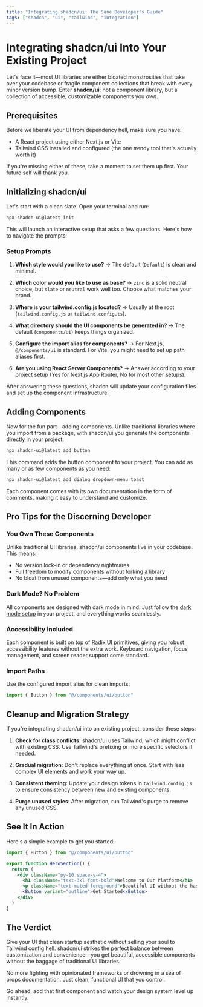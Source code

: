 ```yaml
---
title: "Integrating shadcn/ui: The Sane Developer's Guide"
tags: ["shadcn", "ui", "tailwind", "integration"]
---
```


# Integrating shadcn/ui Into Your Existing Project

Let's face it—most UI libraries are either bloated monstrosities that take over your codebase or fragile component collections that break with every minor version bump. Enter **shadcn/ui**: not a component library, but a collection of accessible, customizable components you *own*.

## Prerequisites

Before we liberate your UI from dependency hell, make sure you have:

- A React project using either Next.js or Vite
- Tailwind CSS installed and configured (the one trendy tool that's actually worth it)

If you're missing either of these, take a moment to set them up first. Your future self will thank you.

## Initializing shadcn/ui

Let's start with a clean slate. Open your terminal and run:

```bash
npx shadcn-ui@latest init
```

This will launch an interactive setup that asks a few questions. Here's how to navigate the prompts:

### Setup Prompts

1. **Which style would you like to use?** → The default (`Default`) is clean and minimal.

2. **Which color would you like to use as base?** → `zinc` is a solid neutral choice, but `slate` or `neutral` work well too. Choose what matches your brand.

3. **Where is your tailwind.config.js located?** → Usually at the root (`tailwind.config.js` or `tailwind.config.ts`).

4. **What directory should the UI components be generated in?** → The default (`components/ui`) keeps things organized.

5. **Configure the import alias for components?** → For Next.js, `@/components/ui` is standard. For Vite, you might need to set up path aliases first.

6. **Are you using React Server Components?** → Answer according to your project setup (Yes for Next.js App Router, No for most other setups).

After answering these questions, shadcn will update your configuration files and set up the component infrastructure.

## Adding Components

Now for the fun part—adding components. Unlike traditional libraries where you import from a package, with shadcn/ui you generate the components directly in your project:

```bash
npx shadcn-ui@latest add button
```

This command adds the button component to your project. You can add as many or as few components as you need:

```bash
npx shadcn-ui@latest add dialog dropdown-menu toast
```

Each component comes with its own documentation in the form of comments, making it easy to understand and customize.

## Pro Tips for the Discerning Developer

### You Own These Components

Unlike traditional UI libraries, shadcn/ui components live in your codebase. This means:

- No version lock-in or dependency nightmares
- Full freedom to modify components without forking a library
- No bloat from unused components—add only what you need

### Dark Mode? No Problem

All components are designed with dark mode in mind. Just follow the [dark mode setup](https://ui.shadcn.com/docs/dark-mode) in your project, and everything works seamlessly.

### Accessibility Included

Each component is built on top of [Radix UI primitives](https://www.radix-ui.com/), giving you robust accessibility features without the extra work. Keyboard navigation, focus management, and screen reader support come standard.

### Import Paths

Use the configured import alias for clean imports:

```javascript
import { Button } from "@/components/ui/button"
```

## Cleanup and Migration Strategy

If you're integrating shadcn/ui into an existing project, consider these steps:

1. **Check for class conflicts**: shadcn/ui uses Tailwind, which might conflict with existing CSS. Use Tailwind's prefixing or more specific selectors if needed.

2. **Gradual migration**: Don't replace everything at once. Start with less complex UI elements and work your way up.

3. **Consistent theming**: Update your design tokens in `tailwind.config.js` to ensure consistency between new and existing components.

4. **Purge unused styles**: After migration, run Tailwind's purge to remove any unused CSS.

## See It In Action

Here's a simple example to get you started:

```jsx
import { Button } from "@/components/ui/button"

export function HeroSection() {
  return (
    <div className="py-10 space-y-4">
      <h1 className="text-3xl font-bold">Welcome to Our Platform</h1>
      <p className="text-muted-foreground">Beautiful UI without the hassle.</p>
      <Button variant="outline">Get Started</Button>
    </div>
  )
}
```

## The Verdict

Give your UI that clean startup aesthetic without selling your soul to Tailwind config hell. shadcn/ui strikes the perfect balance between customization and convenience—you get beautiful, accessible components without the baggage of traditional UI libraries.

No more fighting with opinionated frameworks or drowning in a sea of props documentation. Just clean, functional UI that you control.

Go ahead, add that first component and watch your design system level up instantly.
